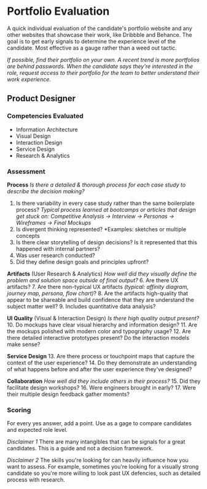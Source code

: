 # Portfolio Evaluation
A quick individual evaluation of the candidate's portfolio website and any other websites that showcase their work, like Dribbble and Behance. The goal is to get early signals to determine the experience level of the candidate. Most effective as a gauge rather than a weed out tactic.

*If possible, find their portfolio on your own. A recent trend is more portfolios are behind passwords. When the candidate says they're interested in the role, request access to their portfolio for the team to better understand their work experience.*

## Product Designer

### Competencies Evaluated
- Information Architecture
- Visual Design
- Interaction Design
- Service Design
- Research & Analytics

### Assessment

**Process**
*Is there a detailed & thorough process for each case study to describe the decision making?*
1. Is there variability in every case study rather than the same boilerplate process? *Typical process learned at bootcamps or articles that design get stuck on: Competitive Analysis -> Interview -> Personas -> Wireframes -> Final Mockups*
2. Is divergent thinking represented? *Examples: sketches or multiple concepts
3. Is there clear storytelling of design decisions? Is it represented that this happened with internal partners?
4. Was user research conducted?
5. Did they define design goals and principles upfront?

**Artifacts** (User Research & Analytics)
*How well did they visually define the problem and solution space outside of final output?*
6. Are there UX artifacts? 
7. Are there non-typical UX artifacts *(typical: affinity diagram, journey map, persona, flow chart)*?
8. Are the artifacts high-quality that appear to be shareable and build confidence that they are understand the subject matter well?
9. Includes quantitative data analysis? 

**UI Quality** (Visual & Interaction Design)
*Is there high quality output present?*
10. Do mockups have clear visual hierarchy and information design?
11. Are the mockups polished with modern color and typography usage?
12. Are there detailed interactive prototypes present? Do the interaction models make sense?

**Service Design**
13. Are there process or touchpoint maps that capture the context of the user experience?
14. Do they demonstrate an understanding of what happens before and after the user experience they've designed?

**Collaboration**
*How well did they include others in their process?*
15. Did they facilitate design workshops?
16. Were engineers brought in early?
17. Were their multiple design feedback gather moments?

### Scoring
For every yes answer, add a point. Use as a gage to compare candidates and expected role level.

*Disclaimer 1*
There are many intangibles that can be signals for a great candidates. This is a guide and not a decision framework.

*Disclaimer 2*
The skills you're looking for can heavily influence how you want to assess. For example, sometimes you're looking for a visually strong candidate so you're more willing to look past UX defencies, such as detailed process with research.